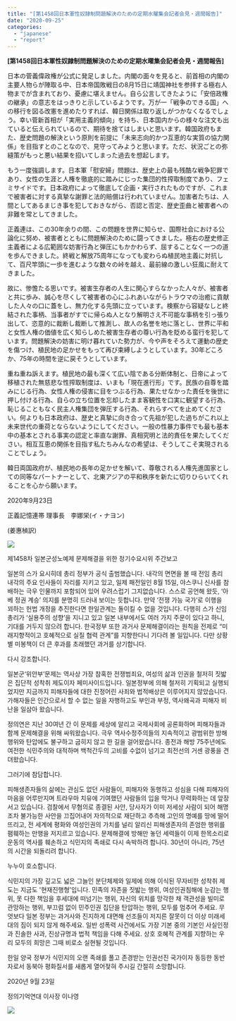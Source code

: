 ```yaml
---
title: "[第1458回日本軍性奴隷制問題解決のための定期水曜集会記者会見・週間報告]"
date: "2020-09-25"
categories: 
  - "japanese"
  - "report"
---
```


**\[****第****1458****回日本軍性奴隷制問題解決****のための****定期水曜集****会記者会****見****・****週間報告****\]**

日本の菅義偉政権が公式に発足しました。内閣の面々を見ると、前首相の内閣の主要人物らが陣取る中、日本帝国敗戦日の8月15日に靖国神社を参拝する極右人物までが含まれており、憂慮に堪えません。自ら公言してきたように「安倍政権の継承」の意志をはっきりと示しているようです。万が一「戦争のできる国」への移行を図る改憲を進めたりすれば、韓日関係は取り返しがつかなくなるでしょう。幸い菅新首相が「実用主義的傾向」を持ち、日本国内からの様々な注文も出ていると伝えられているので、期待を捨てはしまいと思います。韓国政府もまた、歴史問題の解決という原則を前提に「未来志向的かつ互恵的な実質の協力関係」を目指すとのことなので、見守ってみようと思います。ただ、状況ごとの弥縫策がもっと悪い結果を招いてしまった過去を想起します。

もう一度強調します。日本軍「慰安婦」問題は、歴史上の最も残酷な戦争犯罪であり、女性の生涯と人権を徹底的に踏みにじった集団的性搾取制度であり、フェミサイドです。日本政府によって徹底して企画・実行されたものですが、これまで被害者に対する真摯な謝罪と法的賠償は行われていません。加害者たちは、人間としてあるまじき事を犯しておきながら、否認と否定、歴史歪曲と被害者への非難を常としてきました。

正義連は、この30年余りの間、この問題を世界に知らせ、国際社会における公論化に努め、被害者とともに問題解決のために闘ってきました。極右の歴史修正主義者による広範囲な妨害行為と弾圧にもかかわらず、屈することなく一つの道を歩んできました。終戦と解放75周年になっても変わらぬ植民地主義に対抗して、百尺竿頭に一歩を進むような数々の峠を越え、最前線の激しい狂風に耐えてきました。

故に、惨憺たる思いです。被害生存者の人生に関心すらなかった人々が、被害者と共に歩み、誠心を尽くして被害者の心にふれあいながらトラウマの治癒に貢献した人々の口に蓋をし、無力化する先頭に立っています。検察から容疑なしと終結された事柄、当事者がすでに帰らぬ人となり解明さえ不可能な事柄を引っ張り出して、恣意的に裁断し裁断して推測し、故人の名誉を地に落とし、世界に平和と女性人権の価値を広く知らしめた被害生存者の尊い行為を貶める蛮行を犯しています。問題解決の妨害に明け暮れていた勢力が、今や声をそろえて運動の歴史を傷つけ、植民地の足かせをもって再び束縛しようとしています。30年どころか、75年の時間を逆に戻そうとしています。

重ね重ね訴えます。植民地の最も深くて広い陰である分断体制と、日帝によって移植された無慈悲な性搾取制度は、いまも「現在進行形」です。民族の自尊を踏みにじる行為、女性人権の侵害に目をつぶる行為、果たせなかった責任を後世に押し付ける行為、自らの立ち位置を忘却したまま客観性を口実に観望する行為、恥じることもなく民主人権集団を弾圧する行為、それらすべてを止めてください。何よりも日本政府は、歴史と真摯に向き合って先祖が犯した過ちがこれ以上未来世代の重荷とならないようにしてください。一般の性暴力事件でも最も基本中の基本とされる事実の認定と率直な謝罪、真相究明と法的責任を果たしてください。相互互恵の関係を目指す私たちみんなの希望は、そうしてこそ実現されることでしょう。

韓日両国政府が、植民地の長年の足かせを解いて、尊敬される人権先進国家としての同等なパートナーとして、北東アジアの平和秩序を新たに切りひらいてくれることを心から願います。

2020年9月23日

正義記憶連帯 理事長　李娜栄(イ・ナヨン)

(姜惠楨訳)

![](https://womenandwar.net/kr/wp-content/uploads/2020/09/第1458回日本軍性奴隷制問題解決のための定期水曜集001-724x1024.jpg)

제1458차 일본군성노예제 문제해결을 위한 정기수요시위 주간보고

일본의 스가 요시히데 총리 정부가 공식 출범했습니다. 내각의 면면을 볼 때 전임 총리 내각의 주요 인사들이 자리를 지키고 있고, 일제 패전일인 8월 15일, 야스쿠니 신사를 참배하는 극우 인물까지 포함되어 있어 우려스럽기 그지없습니다. 스스로 공언해 왔듯, ‘아베 정권 계승’ 의지를 분명히 드러내 보이는 듯합니다. 만약 ‘전쟁 가능 국가’로 이행을 꾀하는 헌법 개정을 추진한다면 한일관계는 돌이킬 수 없을 것입니다. 다행히 스가 신임 총리가 ‘실용주의 성향’을 지니고 있고 일본 내부에서도 여러 가지 주문이 있다고 하니, 기대를 거두지 않으려 합니다. 한국정부 또한 과거사 문제해결이라는 원칙을 전제로 “미래지향적이고 호혜적으로 실질 협력 관계”를 지향한다니 기다려 볼 일입니다. 다만 상황별 미봉책이 더 큰 후과를 초래했던 과거를 상기합니다.

다시 강조합니다.

일본군‘위안부’문제는 역사상 가장 참혹한 전쟁범죄요, 여성의 삶과 인권을 철저히 짓밟은 집단적 성착취 제도이자 페미사이드입니다. 일본정부에 의해 철저히 기획되고 실행되었지만 지금까지 피해자들에 대한 진정어린 사죄와 법적배상은 이루어지지 않았습니다. 가해자들은 인간으로서 할 수 없는 일을 자행하고도 부인과 부정, 역사왜곡과 피해자 비난을 일삼아 왔습니다.

정의연은 지난 30여년 간 이 문제를 세상에 알리고 국제사회에 공론화하며 피해자들과 함께 문제해결을 위해 싸워왔습니다. 극우 역사수정주의들의 지속적이고 광범위한 방해 행위와 탄압에도 불구하고 굽히지 않고 한 길을 걸어왔습니다. 종전과 해방 75주년에도 여전한 식민주의와 대적하며 백척간두의 고비를 수없이 넘기고 최전선의 거센 광풍을 견뎌왔습니다.

그러기에 참담합니다.

피해생존자들의 삶에는 관심도 없던 사람들이, 피해자와 동행하고 성심을 다해 피해자의 마음을 어루만지며 트라우마 치유에 기여했던 사람들의 입을 막거나 무력화하는 데 앞장서고 있습니다. 검찰에서 무혐의로 종결된 사안, 당사자가 이미 저세상 사람이 되어 해명조차 불가능한 사안을 끄집어내어 자의적으로 재단하고 추측해 고인의 명예를 땅에 떨어뜨리고, 전 세계에 평화와 여성인권의 가치를 널리 알리신 피해생존자의 존엄한 행위를 폄훼하는 만행을 저지르고 있습니다. 문제해결에 방해만 놓던 세력들이 이제 한목소리로 운동의 역사를 훼손하고 식민지의 족쇄로 다시 속박하려 합니다. 30년이 아니라, 75년의 시간을 되돌리려 합니다.

누누이 호소합니다.

식민지의 가장 깊고도 넓은 그늘인 분단체제와 일제에 의해 이식된 무자비한 성착취 제도는 지금도 '현재진행형'입니다. 민족의 자존을 짓밟는 행위, 여성인권침해에 눈감는 행위, 못 다한 책임을 후세대에 떠넘기는 행위, 자신의 위치를 망각한 채 객관성을 빌미로 관망하는 행위, 부끄럼 없이 민주인권 집단을 탄압하는 행위, 모두를 멈추어 주세요. 무엇보다 일본 정부는 과거사와 진지하게 대면해 선조들이 저지른 잘못이 더 이상 미래세대의 짐이 되지 않게 해주세요. 일반 성폭력 사건에서도 가장 기본 중의 기본인 사실인정과 진솔한 사과, 진상규명과 법적 책임을 다해 주세요. 상호 호혜적 관계를 지향하는 우리 모두의 희망은 그때 비로소 실현될 것입니다.

한일 양국 정부가 식민지의 오랜 족쇄를 풀고 존경받는 인권선진 국가이자 동등한 동반자로서 동북아 평화질서를 새롭게 열어젖혀 주시길 간절히 소망합니다.

2020년 9월 23일

정의기억연대 이사장 이나영

![](https://womenandwar.net/kr/wp-content/uploads/2020/09/제1458차_일본군성노예제_문제해결을_위한_정기수요시위_주간보고_최종_20200923001-724x1024.jpg)
